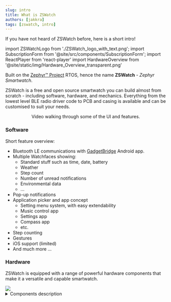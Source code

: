 ```yaml
---
slug: intro
title: What is ZSWatch
authors: [jakkra]
tags: [zswatch, intro]
---
```

If you have not heard of ZSWatch before, here is a short intro!
<!-- truncate -->
import ZSWatchLogo from './ZSWatch_logo_with_text.png';
import SubscriptionForm from '@site/src/components/SubscriptionForm';
import ReactPlayer from 'react-player'
import HardwareOverview from '@site/static/img/Hardware_Overview_transparent.png'

Built on the [Zephyr™ Project](https://www.zephyrproject.org/) RTOS, hence the name **ZSWatch** - *Zephyr Smartwatch*.

ZSWatch is a free and open source smartwatch you can build almost from scratch - including software, hardware, and mechanics. Everything from the lowest level BLE radio driver code to PCB and casing is available and can be customised to suit your needs. 


<center>Video walking through some of the UI and features.</center>
<ReactPlayer width="100%" playing muted controls url='https://github.com/jakkra/ZSWatch/assets/4318648/ec1a94fd-a682-4559-9e68-f3e5bfcbe682' />

### Software
Short feature overview:
- Bluetooth LE communications with [GadgetBridge](https://codeberg.org/Freeyourgadget/Gadgetbridge) Android app.
- Multiple Watchfaces showing:
  - Standard stuff such as time, date, battery
  - Weather
  - Step count
  - Number of unread notifications
  - Environmental data
  - ...
- Pop-up notifications
- Application picker and app concept
  - Setting menu system, with easy extendability
  - Music control app
  - Settings app
  - Compass app
  - etc.
- Step counting
- Gestures
- iOS support (limited)
- And much more
...

### Hardware
ZSWatch is equipped with a range of powerful hardware components that make it a versatile and capable smartwatch.

<img src={HardwareOverview} />

<details>
    <summary>Components description</summary>
    - nRF5340 BLE chip ([u-blox NORA-B10 module](https://www.u-blox.com/en/product/nora-b1-series-open-cpu)): The watch is powered by a 128 MHz dual-core nRF5340 BLE chip, providing high-performance processing capabilities.
    
    - Nordic [nPM1300](https://docs.nordicsemi.com/category/npm1300-category) PMIC: The power management integrated circuit ensures efficient power delivery and battery life estimations.

    - 240x240 round display: ZSWatch features a vibrant and responsive 240x240 round display with a capacitive touch screen, ensuring a smooth and intuitive user experience.

    - IMU [Bosch BMI270](https://www.bosch-sensortec.com/media/boschsensortec/downloads/datasheets/bst-bmi270-ds000.pdf): The integrated IMU allows for advanced features such as gesture-based navigation and smartwatch wake-up by arm movement.

    - Bosch [BME688](https://www.bosch-sensortec.com/products/environmental-sensors/gas-sensors/bme688/) Environmental sensor: The BME688 sensor provides AI-enhanced environmental data, enabling the watch to monitor air quality and other environmental parameters.

    - Bosch [BMP581](https://www.bosch-sensortec.com/products/environmental-sensors/pressure-sensors/bmp581/) High-performance pressure sensor: The BMP581 sensor offers accurate pressure measurements with a precision of approximately 20cm.

    - ST [LIS2MDLTR](https://www.st.com/resource/en/datasheet/lis2mdl.pdf) Magnetometer: The magnetometer enables the watch to detect magnetic fields, opening up possibilities for compass and navigation applications.

    - Macronix [MX25U51245GZ4I00](https://www.mouser.de/datasheet/2/819/MX25U51245G_2c_1_8V_2c_512Mb_2c_v1_4-3371129.pdf) 64 MB external flash: The external flash provides large storage space for data and UI resources.

    - Broadcom [APDS-9306-065](https://docs.broadcom.com/docs/AV02-4755EN) Light Sensor: The light sensor enables automatic brightness control.

    - Micro Crystal [RV-8263-C8](https://www.microcrystal.com/en/products/real-time-clock-rtc-modules/rv-8263-c8) RTC: The real-time clock module ensures accurate timekeeping and supports alarm functions.

    - Knowles [SPK0641HT4H-1](https://www.knowles.com/docs/default-source/model-downloads/spk0641ht4h-1-rev-a.pdf) I2S microphone: The built-in microphone allows for audio recording and voice control capabilities.


    Option to not mount sensors: ZSWatch offers the flexibility to exclude certain sensors, allowing for cost optimization based on specific requirements.

    This powerful combination of hardware components ensures that ZSWatch delivers a rich and immersive smartwatch experience.
</details>

<SubscriptionForm/>
